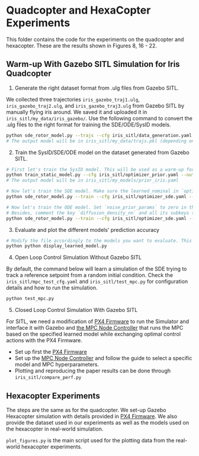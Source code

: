 # Quadcopter and HexaCopter Experiments

This folder contains the code for the experiments on the quadcopter and hexacopter. These are the results shown in Figures 8, 16 - 22.

## Warm-up With Gazebo SITL Simulation for Iris Quadcopter

1. Generate the right dataset format from .ulg files from Gazebo SITL.

We collected three trajectories `iris_gazebo_traj1.ulg`, `iris_gazebo_traj2.ulg`, and `iris_gazebo_traj3.ulg` from Gazebo SITL by manually flying iris around. We saved it and uploaded it in `iris_sitl/my_data/iris_gazebo/`. Use the following command to convert the .ulg files to the right format for training the SDE/ODE/SysID models.

```bash
python sde_rotor_model.py --trajs --cfg iris_sitl/data_generation.yaml
# The output model will be in iris_sitl/my_data/trajs.pkl (depending on the `outfile` argument in the yaml file)
```

2. Train the SysID/SDE/ODE model on the dataset generated from Gazebo SITL.

```bash
# First let's train the SysID model. This will be used as a warm-up for the SDE/ODE models.
python train_static_model.py --cfg iris_sitl/optimizer_prior.yaml --out prior_iris
# The output model will be in iris_sitl/my_models/prior_iris.yaml

# Now let's train the SDE model. Make sure the learned_nominal in `optimizer_sde.yaml` is set to the prior model trained above.
python sde_rotor_model.py --train --cfg iris_sitl/optimizer_sde.yaml --out iris_sitl

# Now let's train the ODE model. Set `noise_prior_params` to zero in the `optimizer_sde.yaml` file. 
# Besides, comment the key `diffusion_density_nn` and all its subkeys to not train the diffusion density network.
python sde_rotor_model.py --train --cfg iris_sitl/optimizer_sde.yaml --out iris_sitl_ode
```

3. Evaluate and plot the different models' prediction accuracy

```bash
# Modify the file accordingly to the models you want to evaluate. This was not the one used for the paper.
python python display_learned_model.py
```


4. Open Loop Control Simulation Without Gazebo SITL

By default, the command below will learn a simulation of the SDE trying to track a reference setpoint from a random initial condition. Check the `iris_sitl/mpc_test_cfg.yaml` and `iris_sitl/test_mpc.py` for configuration details and how to run the simulation.

```bash
python test_mpc.py
```

5. Closed Loop Control Simulation With Gazebo SITL

For SITL, we need a modification of [PX4 Firmware](https://github.com/wuwushrek/PX4-Autopilot/tree/mpc_franck) to run the Simulator and interface it with Gazebo and [the MPC Node Controller](https://github.com/wuwushrek/sde4mbrl_px4) that runs the MPC based on the specified learned model while exchanging optimal control actions with the PX4 Firmware.

- Set up first the [PX4 Firmware](https://github.com/wuwushrek/PX4-Autopilot/tree/mpc_franck)
- Set up the [MPC Node Controller](https://github.com/wuwushrek/sde4mbrl_px4) and follow the guide to select a specific model and MPC hyperparameters.
- Plotting and reproducing the paper results can be done through `iris_sitl/compare_perf.py`


## Hexacopter Experiments

The steps are the same as for the quadcopter. We set-up Gazebo Hexacopter simulation with details provided in [PX4 Firmware](https://github.com/wuwushrek/PX4-Autopilot/tree/mpc_franck). We also provide the dataset used in our experiments as well as the models used on the hexacopter in real-world simulation.

`plot_figures.py` is the main script used for the plotting data from the real-world hexacopter experiments.